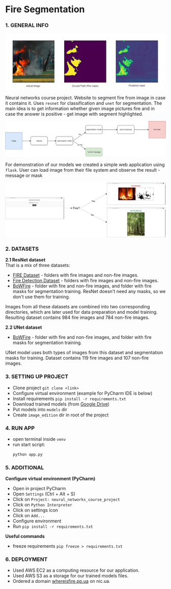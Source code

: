 # Fire Segmentation

### **1. GENERAL INFO**
<img src="pictures/main_updated.jpg" width="800"/>

Neural networks course project. Website to segment fire from image 
in case it contains it. Uses `resnet` for classification 
and `unet` for segmentation. The main idea is to get information
whether given image pictures fire and in case the answer is
positive - get image with segment highlighted.

<img src="pictures/plan.jpg" width="800"/>

For demonstration of our models we created a simple web
application using `flask`. User can load image from their 
file system and observe the result - message or mask

<img src="pictures/website.jpg" width="800"/>

### **2. DATASETS**
**2.1 ResNet dataset** \
That is a mix of three datasets:
- [FIRE Dataset](https://www.kaggle.com/datasets/phylake1337/fire-dataset) - folders with fire images and non-fire images.
- [Fire Detection Dataset](https://www.kaggle.com/datasets/atulyakumar98/test-dataset) - folders with fire images and non-fire images.
- [BoWFire](https://bitbucket.org/gbdi/bowfire-dataset/downloads/) - folder with fire and non-fire images, and folder with fire masks for segmentation training. ResNet doesn't need any masks, so we don't use them for training. 

Images from all these datasets are combined into two corresponding directories, which are later used for data preparation and model training. \
Resulting dataset contains 984 fire images and 784 non-fire images.

**2.2 UNet dataset**
- [BoWFire](https://bitbucket.org/gbdi/bowfire-dataset/downloads/) - folder with fire and non-fire images, and folder with fire masks for segmentation training.

UNet model uses both types of images from this dataset and segmentation masks for training. Dataset contains 119 fire images and 107 non-fire images. 

### **3. SETTING UP PROJECT**
- Clone project `git clone <link>`
- Configure virtual environment (example for PyCharm IDE is below)
- Install requirements `pip install -r requirements.txt`
- Download trained models (from [Google Drive](https://drive.google.com/drive/folders/1aSTjtXbVzl8ns48yK4-uO8dzx4ggbZm2?usp=sharing))
- Put models into `models` dir
- Create `image_edition` dir in root of the project

### **4. RUN APP**
- open terminal inside `venv`
- run start script:
    ```bash
    python app.py
    ```

### **5. ADDITIONAL**
**Configure virtual environment (PyCharm)**
- Open in project PyCharm
- Open `Settings` (Ctrl + Alt + S)
- Click on `Project: neural_networks_course_project`
- Click on `Python Interpreter`
- Click on settings icon
- Click on `Add...`
- Configure environment
- Run `pip install -r requirements.txt`

**Useful commands**
- freeze requirements `pip freeze > requirements.txt`

### **6. DEPLOYMENT**
- Used AWS EC2 as a computing resource for our application. 
- Used AWS S3 as a storage for our trained models files.
- Ordered a domain [whereisfire.pp.ua](http://whereisfire.pp.ua) on nic.ua.